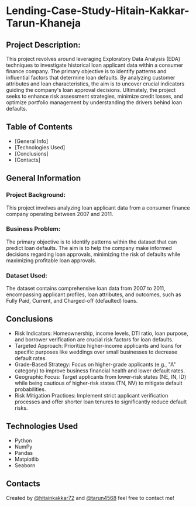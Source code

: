 # Lending-Case-Study-Hitain-Kakkar-Tarun-Khaneja

## Project Description:

This project revolves around leveraging Exploratory Data Analysis (EDA) techniques to investigate historical loan applicant data within a consumer finance company. The primary objective is to identify patterns and influential factors that determine loan defaults. By analyzing customer attributes and loan characteristics, the aim is to uncover crucial indicators guiding the company's loan approval decisions. Ultimately, the project seeks to enhance risk assessment strategies, minimize credit losses, and optimize portfolio management by understanding the drivers behind loan defaults.

## Table of Contents
* [General Info]
* [Technologies Used]
* [Conclusions]
* [Contacts]


## General Information

### Project Background:
This project involves analyzing loan applicant data from a consumer finance company operating between 2007 and 2011.
### Business Problem:
The primary objective is to identify patterns within the dataset that can predict loan defaults. The aim is to help the company make informed decisions regarding loan approvals, minimizing the risk of defaults while maximizing profitable loan approvals.
### Dataset Used:
The dataset contains comprehensive loan data from 2007 to 2011, encompassing applicant profiles, loan attributes, and outcomes, such as Fully Paid, Current, and Charged-off (defaulted) loans.

## Conclusions
- Risk Indicators: Homeownership, income levels, DTI ratio, loan purpose, and borrower verification are crucial risk factors for loan defaults.
- Targeted Approach: Prioritize higher-income applicants and loans for specific purposes like weddings over small businesses to decrease default rates.
- Grade-Based Strategy: Focus on higher-grade applicants (e.g., "A" category) to improve business financial health and lower default rates.
- Geographic Focus: Target applicants from lower-risk states (NE, IN, ID) while being cautious of higher-risk states (TN, NV) to mitigate default probabilities.
- Risk Mitigation Practices: Implement strict applicant verification processes and offer shorter loan tenures to significantly reduce default risks.


## Technologies Used
- Python
- NumPy
- Pandas
- Matplotlib
- Seaborn

## Contacts
Created by [@hitainkakkar72](https://github.com/hitainkakkar72) and [@tarun4568](https://github.com/tarun4568) feel free to contact me!

